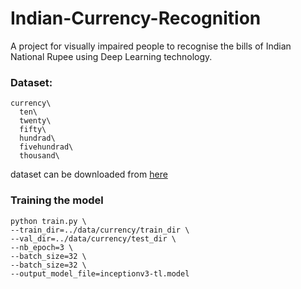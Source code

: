 # Indian-Currency-Recognition
A project for visually impaired people to recognise the bills of Indian National Rupee using Deep Learning technology.

### Dataset:
```
currency\
  ten\
  twenty\
  fifty\
  hundrad\
  fivehundrad\
  thousand\
```
dataset can be downloaded from [here](https://drive.google.com/file/d/0B7Am6-nOVeP7N1lQOUVUYlBuc0E/edit)

### Training the model
```
python train.py \
--train_dir=../data/currency/train_dir \
--val_dir=../data/currency/test_dir \
--nb_epoch=3 \
--batch_size=32 \
--batch_size=32 \
--output_model_file=inceptionv3-tl.model
```
